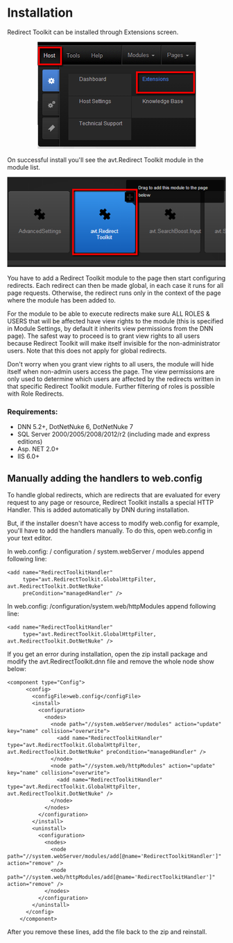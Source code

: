 # Installation

Redirect Toolkit can be installed through Extensions screen.

<div style="text-align:center">

![](/redirect-toolkit/assets/host-extensions.png)

</div>

On successful install you'll see the avt.Redirect Toolkit module in the module list.

<div style="text-align:center">

![](/redirect-toolkit/assets/add-redirect-toolkit.png)

</div>

You have to add a Redirect Toolkit module to the page then start configuring redirects. Each redirect can then be made global, in each case it runs for all page requests. Otherwise, the redirect runs only in the context of the page where the module has been added to.

For the module to be able to execute redirects make sure ALL ROLES & USERS that will be affected have view rights to the module (this is specified in Module Settings, by default it inherits view permissions from the DNN page). The safest way to proceed is to grant view rights to all users because Redirect Toolkit will make itself invisible for the non-administrator users. Note that this does not apply for global redirects.

Don't worry when you grant view rights to all users, the module will hide itself when non-admin users access the page. The view permissions are only used to determine which users are affected by the redirects written in that specific Redirect Toolkit module. Further filtering of roles is possible with Role Redirects.

### Requirements:

* DNN 5.2+, DotNetNuke 6, DotNetNuke 7
* SQL Server 2000/2005/2008/2012/r2 (including made and express editions)
* Asp. NET 2.0+
* IIS 6.0+
  
## Manually adding the handlers to web.config

To handle global redirects, which are redirects that are evaluated for every request to any page or resource, Redirect Toolkit installs a special HTTP Handler. This is added automatically by DNN during installation.

But, if the installer doesn't have access to modify web.config for example, you'll have to add the handlers manually. To do this, open web.config in your text editor.

In web.config: / configuration / system.webServer / modules append following line:

    <add name="RedirectToolkitHandler"
         type="avt.RedirectToolkit.GlobalHttpFilter, avt.RedirectToolkit.DotNetNuke"
         preCondition="managedHandler" />

In web.config: /configuration/system.web/httpModules append following line:

    <add name="RedirectToolkitHandler"
         type="avt.RedirectToolkit.GlobalHttpFilter, avt.RedirectToolkit.DotNetNuke" />

If you get an error during installation, open the zip install package and modify the avt.RedirectToolkit.dnn file and remove the whole node show below:

    <component type="Config">
          <config>
            <configFile>web.config</configFile>
            <install>
              <configuration>
                <nodes>
                  <node path="//system.webServer/modules" action="update" key="name" collision="overwrite">
                    <add name="RedirectToolkitHandler" type="avt.RedirectToolkit.GlobalHttpFilter, avt.RedirectToolkit.DotNetNuke" preCondition="managedHandler" />
                  </node>
                  <node path="//system.web/httpModules" action="update" key="name" collision="overwrite">
                    <add name="RedirectToolkitHandler" type="avt.RedirectToolkit.GlobalHttpFilter, avt.RedirectToolkit.DotNetNuke" />
                  </node>
                </nodes>
              </configuration>
            </install>
            <uninstall>
              <configuration>
                <nodes>
                  <node path="//system.webServer/modules/add[@name='RedirectToolkitHandler']" action="remove" />
                  <node path="//system.web/httpModules/add[@name='RedirectToolkitHandler']" action="remove" />
                </nodes>
              </configuration>
            </uninstall>
          </config>
        </component>

After you remove these lines, add the file back to the zip and reinstall.